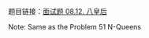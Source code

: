 题目链接：[面试题 08.12. 八皇后](https://leetcode-cn.com/problems/eight-queens-lcci/)

Note: Same as the Problem 51 N-Queens
